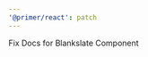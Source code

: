 ```yaml
---
'@primer/react': patch
---
```


Fix Docs for Blankslate Component

<!-- Changed components: _none_ -->
